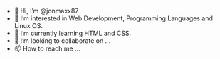 - 👋 Hi, I’m @jonmaxx87
- 👀 I’m interested in Web Development, Programming Languages and Linux OS.
- 🌱 I’m currently learning HTML and CSS.
- 💞️ I’m looking to collaborate on ...
- 📫 How to reach me ...

<!---
jonmaxx87/jonmaxx87 is a ✨ special ✨ repository because its `README.md` (this file) appears on your GitHub profile.
You can click the Preview link to take a look at your changes.
--->
